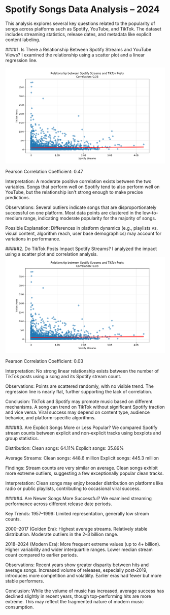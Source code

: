 # Spotify Songs Data Analysis – 2024
 
This analysis explores several key questions related to the popularity of songs across platforms such as Spotify, YouTube, and TikTok. The dataset includes streaming statistics, release dates, and metadata like explicit content labeling.


####1. Is There a Relationship Between Spotify Streams and YouTube Views?
I examined the relationship using a scatter plot and a linear regression line.

![Spotify Streams vs YouTube Posts](images/Spotify%20Streams%20vs%20YouTube%20Posts.png)


Pearson Correlation Coefficient: 0.47

Interpretation: A moderate positive correlation exists between the two variables. Songs that perform well on Spotify tend to also perform well on YouTube, but the relationship isn't strong enough to make precise predictions.

Observations:
Several outliers indicate songs that are disproportionately successful on one platform.
Most data points are clustered in the low-to-medium range, indicating moderate popularity for the majority of songs.

Possible Explanation:
Differences in platform dynamics (e.g., playlists vs. visual content, algorithm reach, user base demographics) may account for variations in performance.

#####2. Do TikTok Posts Impact Spotify Streams?
I analyzed the impact using a scatter plot and correlation analysis.
![Spotify Streams vs YouTube Posts](images/Spotify%20Streams%20vs%20YouTube%20Posts.png)

Pearson Correlation Coefficient: 0.03

Interpretation:
No strong linear relationship exists between the number of TikTok posts using a song and its Spotify stream count.

Observations:
Points are scattered randomly, with no visible trend.
The regression line is nearly flat, further supporting the lack of correlation.

Conclusion:
TikTok and Spotify may promote music based on different mechanisms. A song can trend on TikTok without significant Spotify traction and vice versa. Viral success may depend on content type, audience behavior, and platform-specific algorithms.

#####3. Are Explicit Songs More or Less Popular?
We compared Spotify stream counts between explicit and non-explicit tracks using boxplots and group statistics.

Distribution:
Clean songs: 64.11%
Explicit songs: 35.89%

Average Streams:
Clean songs: 448.6 million
Explicit songs: 445.3 million

Findings:
Stream counts are very similar on average.
Clean songs exhibit more extreme outliers, suggesting a few exceptionally popular clean tracks.

Interpretation:
Clean songs may enjoy broader distribution on platforms like radio or public playlists, contributing to occasional viral success.

#####4. Are Newer Songs More Successful?
We examined streaming performance across different release date periods.

Key Trends:
1957–1999: Limited representation, generally low stream counts.

2000–2017 (Golden Era):
Highest average streams.
Relatively stable distribution.
Moderate outliers in the 2–3 billion range.

2018–2024 (Modern Era):
More frequent extreme values (up to 4+ billion).
Higher variability and wider interquartile ranges.
Lower median stream count compared to earlier periods.

Observations:
Recent years show greater disparity between hits and average songs.
Increased volume of releases, especially post-2019, introduces more competition and volatility.
Earlier eras had fewer but more stable performers.

Conclusion:
While the volume of music has increased, average success has declined slightly in recent years, though top-performing hits are more extreme. This may reflect the fragmented nature of modern music consumption.

